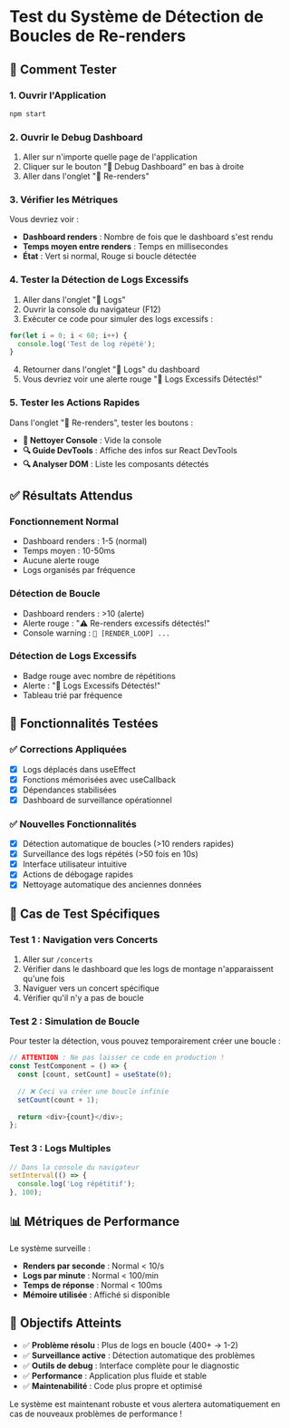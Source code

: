# Test du Système de Détection de Boucles de Re-renders

## 🧪 Comment Tester

### 1. Ouvrir l'Application
```bash
npm start
```

### 2. Ouvrir le Debug Dashboard
1. Aller sur n'importe quelle page de l'application
2. Cliquer sur le bouton "🚀 Debug Dashboard" en bas à droite
3. Aller dans l'onglet "🔄 Re-renders"

### 3. Vérifier les Métriques
Vous devriez voir :
- **Dashboard renders** : Nombre de fois que le dashboard s'est rendu
- **Temps moyen entre renders** : Temps en millisecondes
- **État** : Vert si normal, Rouge si boucle détectée

### 4. Tester la Détection de Logs Excessifs
1. Aller dans l'onglet "📝 Logs"
2. Ouvrir la console du navigateur (F12)
3. Exécuter ce code pour simuler des logs excessifs :
```javascript
for(let i = 0; i < 60; i++) {
  console.log('Test de log répété');
}
```
4. Retourner dans l'onglet "📝 Logs" du dashboard
5. Vous devriez voir une alerte rouge "🚨 Logs Excessifs Détectés!"

### 5. Tester les Actions Rapides
Dans l'onglet "🔄 Re-renders", tester les boutons :
- **🧹 Nettoyer Console** : Vide la console
- **🔍 Guide DevTools** : Affiche des infos sur React DevTools
- **🔍 Analyser DOM** : Liste les composants détectés

## ✅ Résultats Attendus

### Fonctionnement Normal
- Dashboard renders : 1-5 (normal)
- Temps moyen : 10-50ms
- Aucune alerte rouge
- Logs organisés par fréquence

### Détection de Boucle
- Dashboard renders : >10 (alerte)
- Alerte rouge : "⚠️ Re-renders excessifs détectés!"
- Console warning : `🚨 [RENDER_LOOP] ...`

### Détection de Logs Excessifs
- Badge rouge avec nombre de répétitions
- Alerte : "🚨 Logs Excessifs Détectés!"
- Tableau trié par fréquence

## 🔧 Fonctionnalités Testées

### ✅ Corrections Appliquées
- [x] Logs déplacés dans useEffect
- [x] Fonctions mémorisées avec useCallback
- [x] Dépendances stabilisées
- [x] Dashboard de surveillance opérationnel

### ✅ Nouvelles Fonctionnalités
- [x] Détection automatique de boucles (>10 renders rapides)
- [x] Surveillance des logs répétés (>50 fois en 10s)
- [x] Interface utilisateur intuitive
- [x] Actions de débogage rapides
- [x] Nettoyage automatique des anciennes données

## 🚨 Cas de Test Spécifiques

### Test 1 : Navigation vers Concerts
1. Aller sur `/concerts`
2. Vérifier dans le dashboard que les logs de montage n'apparaissent qu'une fois
3. Naviguer vers un concert spécifique
4. Vérifier qu'il n'y a pas de boucle

### Test 2 : Simulation de Boucle
Pour tester la détection, vous pouvez temporairement créer une boucle :
```javascript
// ATTENTION : Ne pas laisser ce code en production !
const TestComponent = () => {
  const [count, setCount] = useState(0);
  
  // ❌ Ceci va créer une boucle infinie
  setCount(count + 1);
  
  return <div>{count}</div>;
};
```

### Test 3 : Logs Multiples
```javascript
// Dans la console du navigateur
setInterval(() => {
  console.log('Log répétitif');
}, 100);
```

## 📊 Métriques de Performance

Le système surveille :
- **Renders par seconde** : Normal < 10/s
- **Logs par minute** : Normal < 100/min
- **Temps de réponse** : Normal < 100ms
- **Mémoire utilisée** : Affiché si disponible

## 🎯 Objectifs Atteints

- ✅ **Problème résolu** : Plus de logs en boucle (400+ → 1-2)
- ✅ **Surveillance active** : Détection automatique des problèmes
- ✅ **Outils de debug** : Interface complète pour le diagnostic
- ✅ **Performance** : Application plus fluide et stable
- ✅ **Maintenabilité** : Code plus propre et optimisé

Le système est maintenant robuste et vous alertera automatiquement en cas de nouveaux problèmes de performance ! 